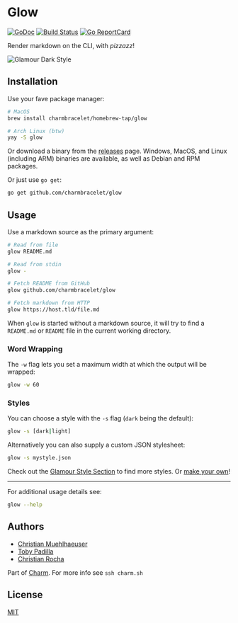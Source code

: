 # Glow

[![GoDoc](https://godoc.org/github.com/golang/gddo?status.svg)](https://godoc.org/github.com/charmbracelet/glow) [![Build Status](https://travis-ci.org/charmbracelet/glow.svg?branch=master)](https://travis-ci.org/charmbracelet/glow) [![Go ReportCard](http://goreportcard.com/badge/charmbracelet/glow)](http://goreportcard.com/report/charmbracelet/glow)

Render markdown on the CLI, with _pizzazz_!

![Glamour Dark Style](https://github.com/charmbracelet/glow/raw/master/example.png)


## Installation

Use your fave package manager:

```bash
# MacOS
brew install charmbracelet/homebrew-tap/glow

# Arch Linux (btw)
yay -S glow
```

Or download a binary from the [releases][] page. Windows, MacOS, and Linux
(including ARM) binaries are available, as well as Debian and RPM packages.

Or just use `go get`:

```bash
go get github.com/charmbracelet/glow
```

[releases]: https://github.com/charmbracelet/glow/releases


## Usage

Use a markdown source as the primary argument:

```bash
# Read from file
glow README.md

# Read from stdin
glow -

# Fetch README from GitHub
glow github.com/charmbracelet/glow

# Fetch markdown from HTTP
glow https://host.tld/file.md
```

When `glow` is started without a markdown source, it will try to find a
`README.md` or `README` file in the current working directory.

### Word Wrapping

The `-w` flag lets you set a maximum width at which the output will be wrapped:

```bash
glow -w 60
```

### Styles

You can choose a style with the `-s` flag (`dark` being the default):

```bash
glow -s [dark|light]
```

Alternatively you can also supply a custom JSON stylesheet:

```bash
glow -s mystyle.json
```

Check out the [Glamour Style Section](https://github.com/charmbracelet/glamour/blob/master/styles/gallery/README.md)
to find more styles. Or [make your own](https://github.com/charmbracelet/glamour/tree/master/styles)!

***

For additional usage details see:

```bash
glow --help
```


## Authors

* [Christian Muehlhaeuser](https://github.com/muesli)
* [Toby Padilla](https://github.com/toby)
* [Christian Rocha](https://github.com/meowgorithm)

Part of [Charm](https://charm.sh). For more info see `ssh charm.sh`


## License

[MIT](https://github.com/charmbracelet/glow/raw/master/LICENSE)
